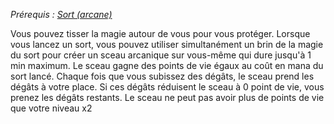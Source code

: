 *Prérequis : [Sort (arcane)](../../../../1.%20Talent%20de%20base/Sorts.md#Sort%20(arcane))*

Vous pouvez tisser la magie autour de vous pour vous protéger. Lorsque vous lancez un sort, vous pouvez utiliser simultanément un brin de la magie du sort pour créer un sceau arcanique sur vous-même qui dure jusqu'à 1 min maximum. Le sceau gagne des points de vie égaux au coût en mana du sort lancé. 
Chaque fois que vous subissez des dégâts, le sceau prend les dégâts à votre place. Si ces dégâts réduisent le sceau à 0 point de vie, vous prenez les dégâts restants.
Le sceau ne peut pas avoir plus de points de vie que votre niveau x2